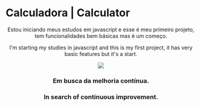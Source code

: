 <h1>Calculadora | Calculator</h1>
<p align=center>Estou iniciando meus estudos em javascript e esse é meu primeiro projeto, tem funcionalidades bem básicas mas é um começo.<p>
<p align=center>I'm starting my studies in javascript and this is my first project, it has very basic features but it's a start.<p>
<p align=center>
<image src="image/print.png">
</p>
<h3 align=center>Em busca da melhoria contínua.</h3>
<h3 align=center>In search of continuous improvement.</h3>


